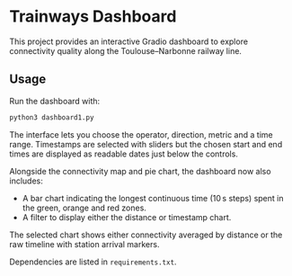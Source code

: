 # Trainways Dashboard

This project provides an interactive Gradio dashboard to explore connectivity quality along the Toulouse–Narbonne railway line.

## Usage

Run the dashboard with:

```bash
python3 dashboard1.py
```

The interface lets you choose the operator, direction, metric and a time range. Timestamps are selected with sliders but the chosen start and end times are displayed as readable dates just below the controls.

Alongside the connectivity map and pie chart, the dashboard now also includes:

- A bar chart indicating the longest continuous time (10 s steps) spent in the green, orange and red zones.
- A filter to display either the distance or timestamp chart.

The selected chart shows either connectivity averaged by distance or the raw timeline with station arrival markers.

Dependencies are listed in `requirements.txt`.
